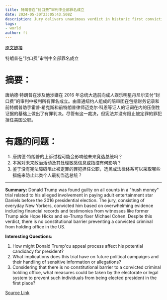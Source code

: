 ```yaml
---
title: 特朗普在“封口费”审判中全部罪名成立
date: 2024-05-30T23:05:43.508Z
description: Jury delivers unanimous verdict in historic first conviction of a former US president
tags: 
- world
author: ft
---
```


[原文链接](https://ft.com/content/fce3443a-289a-4672-846e-7d7a7232d2f1)

特朗普在“封口费”审判中全部罪名成立

# 摘要：
唐纳德·特朗普在涉及他涉嫌在 2016 年总统大选前向成人娱乐明星丹尼尔支付“封口费”的审判中被判所有罪名成立。由普通纽约人组成的陪审团在包括财务记录和前特朗普助手霍普·希克斯和前特朗普律师迈克尔·科恩等证人的证词在内的压倒性证据的基础上做出了有罪判决。尽管有这一裁决，但宪法并没有阻止被定罪的罪犯担任美国公职。

# 有趣的问题：

1. 唐纳德·特朗普的上诉过程可能会影响他未来竞选总统吗？
2. 本案对未来政治活动及其处理敏感信息或指控有何影响？
3. 鉴于没有宪法障碍阻止被定罪的罪犯担任公职，选民或法律体系可以采取哪些措施来防止此类个人最初当选总统？

---

**Summary:**
Donald Trump was found guilty on all counts in a "hush money" trial related to his alleged involvement in paying adult entertainment star Daniels before the 2016 presidential election. The jury, consisting of everyday New Yorkers, convicted him based on overwhelming evidence including financial records and testimonies from witnesses like former Trump aide Hope Hicks and ex-Trump fixer Michael Cohen. Despite this verdict, there is no constitutional barrier preventing a convicted criminal from holding office in the US.

**Interesting Questions:**
1. How might Donald Trump'cu appeal process affect his potential candidacy for president? 
2. What implications does this trial have on future political campaigns and their handling of sensitive information or allegations?
3. Considering that there is no constitutional barrier to a convicted criminal holding office, what measures could be taken by the electorate or legal system to prevent such individuals from being elected president in the first place?

[Source Link](https://ft.com/content/fce3443a-289a-4672-846e-7d7a7232d2f1)

